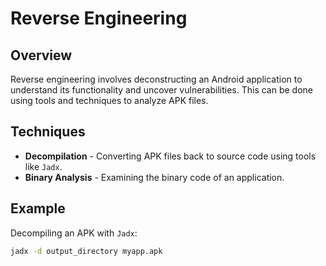 
# Reverse Engineering

## Overview
Reverse engineering involves deconstructing an Android application to understand its functionality and uncover vulnerabilities. This can be done using tools and techniques to analyze APK files.

## Techniques
- **Decompilation** - Converting APK files back to source code using tools like `Jadx`.
- **Binary Analysis** - Examining the binary code of an application.

## Example
Decompiling an APK with `Jadx`:
```bash
jadx -d output_directory myapp.apk

